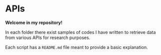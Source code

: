 # APIs

**Welcome in my repository!**

In each folder there exist samples of codes I have written to retrieve data from various APIs for research purposes. 

Each script has a `README.md` file meant to provide a basic explanation. 
